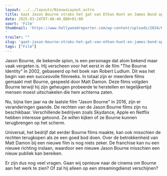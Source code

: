 ```yaml
---
layout: ../../layouts/NieuwsLayout.astro
title: Gaat Jason Bourne straks het gat van Ethan Hunt en James Bond opvullen?
date: 2025-03-24T07:48:40.880+01:00
soort: 'Film'
thumbnail: 'https://www.hollywoodreporter.com/wp-content/uploads/2024/07/M8DBOID_EC001-EMBED-2024.jpg
'
trailer: ""
slug: 'gaat-jason-bourne-straks-het-gat-van-ethan-hunt-en-james-bond-opvullen'
tags: ["Film"]
---
```


Jason Bourne, de bekende spion, is een personage dat alom bekend maar vaak
vergeten is. Hij verscheen voor het eerst in de film "The Bourne Identity" in
2002, gebaseerd op het boek van Robert Ludlum. Dit was het begin van een
succesvolle filmreeks. In totaal zijn er meerdere films gemaakt met Bourne,
gespeeld door Matt Damon. Deze films volgden Bourne terwijl hij zijn geheugen
probeerde te herstellen en tegelijkertijd mensen moest uitschakelen die hem
achterna zaten.

Nu, bijna tien jaar na de laatste film "Jason Bourne" in 2016, zijn er
veranderingen gaande. De rechten van de Jason Bourne films zijn nu beschikbaar.
Verschillende bedrijven zoals Skydance, Apple en Netflix hebben interesse
getoond. Ze willen kijken of ze Bourne kunnen terugbrengen op het scherm.

Universal, het bedrijf dat eerder Bourne films maakte, kan ook misschien de
rechten terugkopen als ze een goed bod doen. Over de betrokkenheid van Matt
Damon bij een nieuwe film is nog niets zeker. De franchise kan nu een nieuwe
richting inslaan, waardoor een nieuwe Jason Bourne misschien een nieuw publiek
kan bereiken.

Er zijn dus nog veel vragen. Gaan wij opnieuw naar de cinema om Bourne aan het
werk te zien? Of zal hij alleen op een streamingdienst verschijnen?